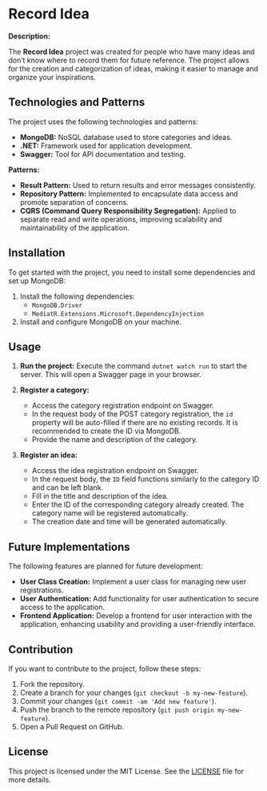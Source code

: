 # Record Idea

**Description:**

The **Record Idea** project was created for people who have many ideas and don’t know where to record them for future reference. The project allows for the creation and categorization of ideas, making it easier to manage and organize your inspirations.

## Technologies and Patterns

The project uses the following technologies and patterns:

- **MongoDB:** NoSQL database used to store categories and ideas.
- **.NET:** Framework used for application development.
- **Swagger:** Tool for API documentation and testing.

**Patterns:**

- **Result Pattern:** Used to return results and error messages consistently.
- **Repository Pattern:** Implemented to encapsulate data access and promote separation of concerns.
- **CQRS (Command Query Responsibility Segregation):** Applied to separate read and write operations, improving scalability and maintainability of the application.

## Installation

To get started with the project, you need to install some dependencies and set up MongoDB:

1. Install the following dependencies:
    - `MongoDB.Driver`
    - `MediatR.Extensions.Microsoft.DependencyInjection`
2. Install and configure MongoDB on your machine.

## Usage

1. **Run the project:** Execute the command `dotnet watch run` to start the server. This will open a Swagger page in your browser.

2. **Register a category:**
    - Access the category registration endpoint on Swagger.
    - In the request body of the POST category registration, the `id` property will be auto-filled if there are no existing records. It is recommended to create the ID via MongoDB.
    - Provide the name and description of the category.

3. **Register an idea:**
    - Access the idea registration endpoint on Swagger.
    - In the request body, the `ID` field functions similarly to the category ID and can be left blank.
    - Fill in the title and description of the idea.
    - Enter the ID of the corresponding category already created. The category name will be registered automatically.
    - The creation date and time will be generated automatically.

## Future Implementations

The following features are planned for future development:

- **User Class Creation:** Implement a user class for managing new user registrations.
- **User Authentication:** Add functionality for user authentication to secure access to the application.
- **Frontend Application:** Develop a frontend for user interaction with the application, enhancing usability and providing a user-friendly interface.

## Contribution

If you want to contribute to the project, follow these steps:

1. Fork the repository.
2. Create a branch for your changes (`git checkout -b my-new-feature`).
3. Commit your changes (`git commit -am 'Add new feature'`).
4. Push the branch to the remote repository (`git push origin my-new-feature`).
5. Open a Pull Request on GitHub.

## License

This project is licensed under the MIT License. See the [LICENSE](LICENSE) file for more details.
